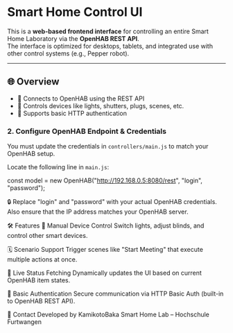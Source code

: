 # Smart Home Control UI

This is a **web-based frontend interface** for controlling an entire Smart Home Laboratory via the **OpenHAB REST API**.  
The interface is optimized for desktops, tablets, and integrated use with other control systems (e.g., Pepper robot).

---

## 🌐 Overview

- 🧠 Connects to OpenHAB using the REST API
- 🏡 Controls devices like lights, shutters, plugs, scenes, etc.
- 🔐 Supports basic HTTP authentication

### 2. Configure OpenHAB Endpoint & Credentials

You must update the credentials in `controllers/main.js` to match your OpenHAB setup.

Locate the following line in `main.js`:

const model = new OpenHAB("http://192.168.0.5:8080/rest", "login", "password");

🔒 Replace "login" and "password" with your actual OpenHAB credentials.
Also ensure that the IP address matches your OpenHAB server.

🛠 Features
🔘 Manual Device Control
Switch lights, adjust blinds, and control other smart devices.

🗓️ Scenario Support
Trigger scenes like "Start Meeting" that execute multiple actions at once.

🔄 Live Status Fetching
Dynamically updates the UI based on current OpenHAB item states.

👤 Basic Authentication
Secure communication via HTTP Basic Auth (built-in to OpenHAB REST API).

🙋 Contact
Developed by KamikotoBaka
Smart Home Lab – Hochschule Furtwangen
